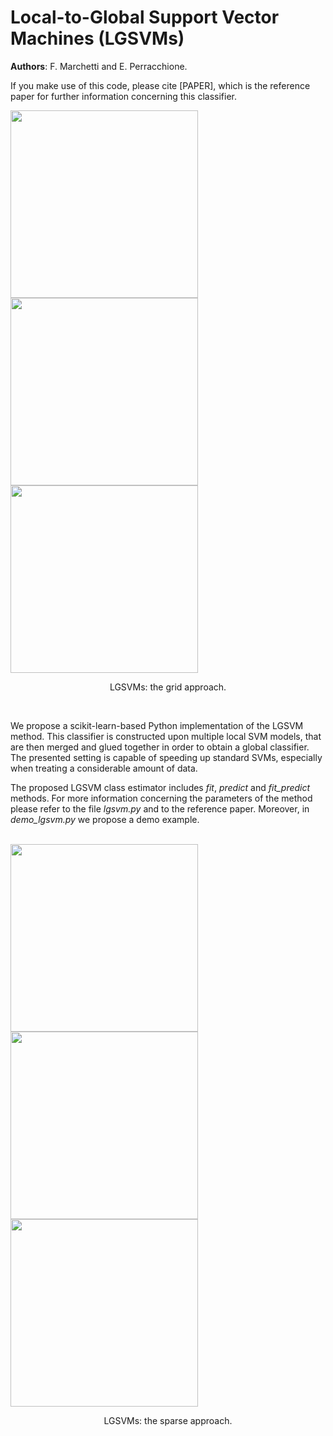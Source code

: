 # Local-to-Global Support Vector Machines (LGSVMs)

**Authors**: F. Marchetti and E. Perracchione.

If you make use of this code, please cite [PAPER], which is the reference paper for further information concerning this classifier.

 <div class="row">
    <img src="https://iili.io/JyowwQ.png" width="300">
    <img src="https://iili.io/JyojAx.png" width="300">
    <img src="https://iili.io/JyoeoB.png" width="300">
  <caption> <p align="center"> LGSVMs: the grid approach. </p> </caption>
</div>
<br />

We propose a scikit-learn-based Python implementation of the LGSVM method. This classifier is constructed upon multiple local SVM models, that are then merged and glued together in order to obtain a global classifier. The presented setting is capable of speeding up standard SVMs, especially when treating a considerable amount of data.

The proposed LGSVM class estimator includes _fit_, _predict_ and _fit_predict_ methods. For more information concerning the parameters of the method please refer to the file *lgsvm.py* and to the reference paper. Moreover, in *demo_lgsvm.py* we propose a demo example.

<br />
 <div class="row">
  <div class="column">
    <img src="https://iili.io/JyoNtV.png" width="300">
  </div>
  <div class="column">
    <img src="https://iili.io/JyoSKF.png" width="300">
  </div>
  <div class="column">
    <img src="https://iili.io/JyovP1.png" width="300">
  </div>
  <caption> <p align="center"> LGSVMs: the sparse approach. </p> </caption>
</div>




